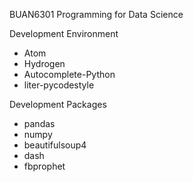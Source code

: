 BUAN6301 Programming for Data Science

Development Environment
- Atom
- Hydrogen
- Autocomplete-Python
- liter-pycodestyle

Development Packages
- pandas
- numpy
- beautifulsoup4
- dash
- fbprophet
